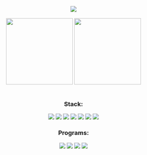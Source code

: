 <div align = "center"><a href = "https://aovent.github.io/"><img src = "https://cdn.discordapp.com/attachments/1091495948821200998/1104775125255065621/aoventlogo.png"></a></div><br>

<div align = "center">
  <img height = "180em" src = "https://github-readme-stats.vercel.app/api/top-langs/?username=aovent&layout=donut&theme=radical">
  <img height="180em" src ="https://github-readme-stats.vercel.app/api?username=aovent&show_icons=true&theme=radical">
</div><br>

<div align = "center">
  <h3>Stack:</h3>
  <img src = "https://camo.githubusercontent.com/b4385df332a8388555b70eaa0281f547690043483bb511483394dc227f4d63ad/68747470733a2f2f696d672e736869656c64732e696f2f62616467652f2d4a6176615363726970742d3333333333333f7374796c653d666f722d7468652d6261646765266c6f676f3d6a617661736372697074" style="max-width: 100%;">
  <img src = "https://img.shields.io/badge/TypeScript-343434?style=for-the-badge&logo=TypeScript" style="max-width: 100%;">
 <img src = "https://camo.githubusercontent.com/01d63b85d7f578500992563f534bfea8da5ad523c963a1e6581a920444370cba/68747470733a2f2f696d672e736869656c64732e696f2f62616467652f2d507974686f6e2d3333333333333f7374796c653d666f722d7468652d6261646765266c6f676f3d707974686f6e" style="max-width: 100%;">
 <img src = "https://camo.githubusercontent.com/e9829fca409a6a4e7a65883a56c5f3e745a3ad04b476f4355d710057520b0fdc/68747470733a2f2f696d672e736869656c64732e696f2f62616467652f2d48544d4c352d3333333333333f7374796c653d666f722d7468652d6261646765266c6f676f3d48544d4c35" style="max-width: 100%;">
 <img src = "https://img.shields.io/badge/CSS3-343434?style=for-the-badge&logo=CSS3" style="max-width: 100%;">
 <img src = "https://img.shields.io/badge/Solidity-343434?style=for-the-badge&logo=Solidity" style="max-width: 100%;">
 <img src = "https://img.shields.io/badge/MySQL-343434?style=for-the-badge&logo=MySQL" style="max-width: 100%;">
  <br>
  <h3>Programs:</h3>
  <img src = "https://img.shields.io/badge/Figma-343434?style=for-the-badge&logo=Figma" style="max-width: 100%;">
  <img src = "https://img.shields.io/badge/Visual%20Studio-Code-343434?style=for-the-badge&logo=VisualStudio" style="max-width: 100%;">
  <img src = "https://img.shields.io/badge/Photoshop-343434?style=for-the-badge&logo=AdobePhotoshop" style="max-width: 100%;">
  <img src = "https://img.shields.io/badge/Atom-343434?style=for-the-badge&logo=Atom" style="max-width: 100%;">
</div><br>
